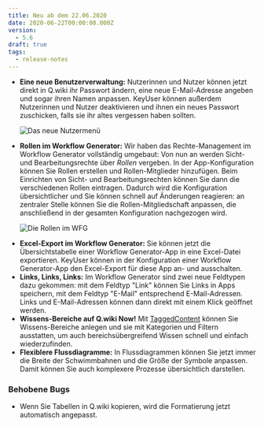 ```yaml
---
title: Neu ab dem 22.06.2020
date: 2020-06-22T00:00:00.000Z
version:
  - 5.6
draft: true
tags:
  - release-notes
---
```

* **Eine neue Benutzerverwaltung:** Nutzerinnen und Nutzer können jetzt direkt in Q.wiki ihr Passwort ändern, eine neue E-Mail-Adresse angeben und sogar ihren Namen anpassen. KeyUser können außerdem Nutzerinnen und Nutzer deaktivieren und ihnen ein neues Passwort zuschicken, falls sie ihr altes vergessen haben sollten.

  ![Das neue Nutzermenü](/images/5_6_usermenu.jpg "In den persönlichen Einstellungen können Sie beispielsweise Ihr Passwort ändern.")
* **Rollen im Workflow Generator:** Wir haben das Rechte-Management im Workflow Generator vollständig umgebaut: Von nun an werden Sicht- und Bearbeitungsrechte über *Rollen* vergeben. In der App-Konfiguration können Sie Rollen erstellen und Rollen-Mitglieder hinzufügen. Beim Einrichten von Sicht- und Bearbeitungsrechten können Sie dann die verschiedenen Rollen eintragen. Dadurch wird die Konfiguration übersichtlicher und Sie können schnell auf Änderungen reagieren: an zentraler Stelle können Sie die Rollen-Mitgliedschaft anpassen, die anschließend in der gesamten Konfiguration nachgezogen wird.

  ![Die Rollen im WFG](/images/5_6_wfgrole.png)

- **Excel-Export im Workflow Generator:** Sie können jetzt die Übersichtstabelle einer Workflow Generator-App in eine Excel-Datei exportieren. KeyUser können in der Konfiguration einer Workflow Generator-App den Excel-Export für diese App an- und ausschalten.
- **Links, Links, Links:** Im Workflow Generator sind zwei neue Feldtypen dazu gekommen: mit dem Feldtyp "Link" können Sie Links in Apps speichern, mit dem Feldtyp "E-Mail" entsprechend E-Mail-Adressen. Links und E-Mail-Adressen können dann direkt mit einem Klick geöffnet werden.
- **Wissens-Bereiche auf Q.wiki Now!** Mit [TaggedContent](https://www.modell-aachen.de/de/managementberatung/wissensmanagement "Tagged Content") können Sie Wissens-Bereiche anlegen und sie mit Kategorien und Filtern ausstatten, um auch bereichsübergreifend Wissen schnell und einfach wiederzufinden.
- **Flexiblere Flussdiagramme:** In Flussdiagrammen können Sie jetzt immer die Breite der Schwimmbahnen und die Größe der Symbole anpassen. Damit können Sie auch komplexere Prozesse übersichtlich darstellen.

### Behobene Bugs

* Wenn Sie Tabellen in Q.wiki kopieren, wird die Formatierung jetzt automatisch angepasst.